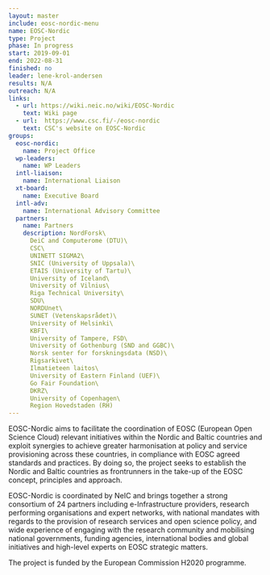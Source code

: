 ```yaml
---
layout: master
include: eosc-nordic-menu
name: EOSC-Nordic
type: Project
phase: In progress
start: 2019-09-01
end: 2022-08-31
finished: no
leader: lene-krol-andersen
results: N/A
outreach: N/A
links:
  - url: https://wiki.neic.no/wiki/EOSC-Nordic
    text: Wiki page
  - url:  https://www.csc.fi/-/eosc-nordic
    text: CSC's website on EOSC-Nordic
groups:
  eosc-nordic:
    name: Project Office
  wp-leaders:
    name: WP Leaders
  intl-liaison:
    name: International Liaison
  xt-board:
    name: Executive Board
  intl-adv:
    name: International Advisory Committee
  partners:
    name: Partners
    description: NordForsk\
      DeiC and Computerome (DTU)\
      CSC\
      UNINETT SIGMA2\
      SNIC (University of Uppsala)\
      ETAIS (University of Tartu)\
      University of Iceland\
      University of Vilnius\
      Riga Technical University\
      SDU\
      NORDUnet\
      SUNET (Vetenskapsrådet)\
      University of Helsinki\
      KBFI\
      University of Tampere, FSD\
      University of Gothenburg (SND and GGBC)\
      Norsk senter for forskningsdata (NSD)\
      Rigsarkivet\
      Ilmatieteen laitos\
      University of Eastern Finland (UEF)\
      Go Fair Foundation\
      DKRZ\
      University of Copenhagen\
      Region Hovedstaden (RH)
---
```

EOSC-Nordic aims to facilitate the coordination of EOSC (European Open Science Cloud) relevant initiatives within the Nordic and Baltic countries and exploit synergies to achieve greater harmonisation at policy and service provisioning across these countries, in compliance with EOSC agreed standards and practices. By doing so, the project seeks to establish the Nordic and Baltic countries as frontrunners in the take-up of the EOSC concept, principles and approach.

EOSC-Nordic is coordinated by NeIC and brings together a strong consortium of 24 partners including e-Infrastructure providers, research performing organisations and expert networks, with national mandates with regards to the provision of research services and open science policy, and wide experience of engaging with the research community and mobilising national governments, funding agencies, international bodies and global initiatives and high-level experts on EOSC strategic matters.

The project is funded by the European Commission H2020 programme.
